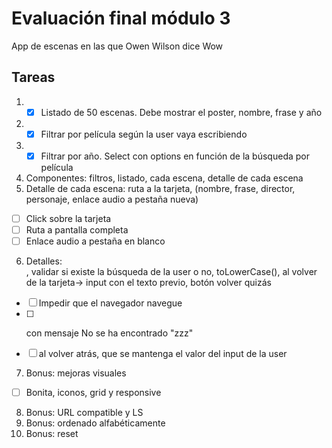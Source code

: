 # Evaluación final módulo 3

App de escenas en las que Owen Wilson dice Wow

## Tareas

1. - [x] Listado de 50 escenas. Debe mostrar el poster, nombre, frase y año
2. - [x] Filtrar por película según la user vaya escribiendo
3. - [x] Filtrar por año. Select con options en función de la búsqueda por película
4. Componentes: filtros, listado, cada escena, detalle de cada escena
5. Detalle de cada escena: ruta a la tarjeta, (nombre, frase, director, personaje, enlace audio a pestaña nueva)
 - [ ] Click sobre la tarjeta
 - [ ] Ruta a pantalla completa
 - [ ] Enlace audio a pestaña en blanco

6. Detalles: <form>, validar si existe la búsqueda de la user o no, toLowerCase(), al volver de la tarjeta-> input con el texto previo, botón volver quizás
 - [ ] Impedir que el navegador navegue
 - [ ] <p> con mensaje No se ha encontrado "zzz"
 - [ ] al volver atrás, que se mantenga el valor del input de la user
7. Bonus: mejoras visuales
 - [ ] Bonita, iconos, grid y responsive
8. Bonus: URL compatible y LS
9. Bonus: ordenado alfabéticamente
10. Bonus: reset